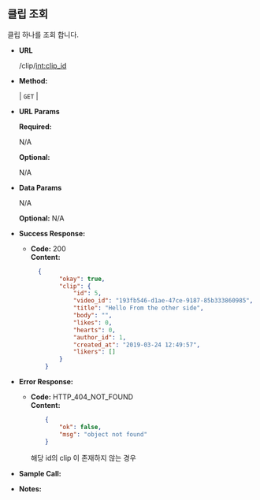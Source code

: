 **클립 조회**
----
  
  클립 하나를 조회 합니다.

* **URL**

  /clip/<int:clip_id>

* **Method:**
  
  | `GET` |
  
*  **URL Params**

   **Required:**
 
   N/A
   
   **Optional:**
 
   N/A

* **Data Params**

    N/A
    
    **Optional:**
    N/A

* **Success Response:**
  
  * **Code:** 200 <br />
    **Content:** 
    ```json
      {
            "okay": true,
            "clip": {
                "id": 5,
                "video_id": "193fb546-d1ae-47ce-9187-85b333860985",
                "title": "Hello From the other side",
                "body": "",
                "likes": 0,
                "hearts": 0,
                "author_id": 1,
                "created_at": "2019-03-24 12:49:57",
                "likers": []
            }
        }
    ```
 
* **Error Response:**

  * **Code:** HTTP_404_NOT_FOUND <br />
    **Content:** 
    ```json
        {
            "ok": false,
            "msg": "object not found"
        }
    ```
    해당 id의 clip 이 존재하지 않는 경우

* **Sample Call:**


* **Notes:**

